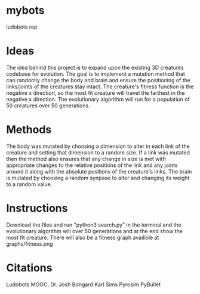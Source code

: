 # mybots
ludobots rep

# Ideas
The idea behind this project is to expand upon the existing 3D creatures codebase for evolution. The goal is to implement a mutation method that can randomly change the body and brain and ensure the positioning of the links/joints of the creatures stay intact. The creature's fitness function is the negative x direction, so the most fit creature will travel the farthest in the negative x direction. The evolutionary algorithm will run for a population of 50 creatures over 50 generations.

# Methods
The body was mutated by choosing a dimension to alter in each link of the creature and setting that dimension to a random size. If a link was mutated then the method also ensures that any change in size is met with appropriate changes to the relative positions of the link and any joints around it along with the absolute positions of the creature's links. The brain is mutated by choosing a random synpase to alter and changing its weight to a random value.

# Instructions
Download the files and run "python3 search.py" in the terminal and the evolutionary algorithm will over 50 generations and at the end show the most fit creature. There will also be a fitness graph availible at graphs/fitness.png

# Citations
Ludobots MOOC, Dr. Josh Bongard
Karl Sims
Pyrosim
PyBullet
